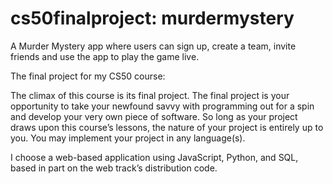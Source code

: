 # cs50finalproject: murdermystery

A Murder Mystery app where users can sign up, create a team, invite friends and use the app to play the game live.

The final project for my CS50 course:

The climax of this course is its final project. The final project is your opportunity to take your newfound savvy with programming out for a spin and develop your very own piece of software. So long as your project draws upon this course’s lessons, the nature of your project is entirely up to you. You may implement your project in any language(s). 

I choose a web-based application using JavaScript, Python, and SQL, based in part on the web track’s distribution code.

